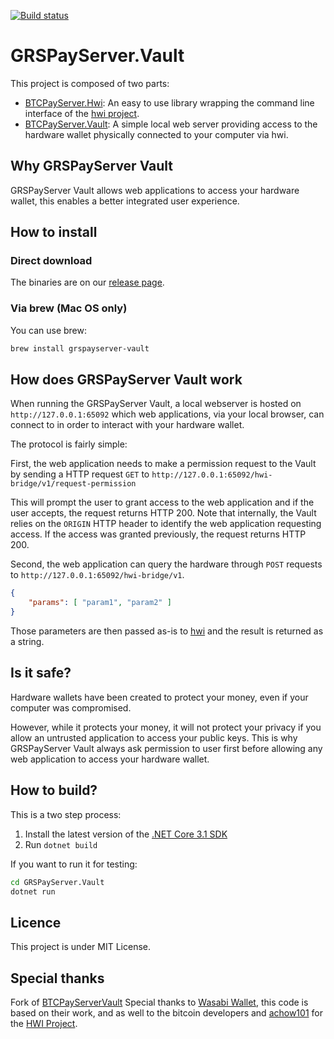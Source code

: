 [![Build status](https://github.com/groestlcoin/GRSPayServer.Vault/workflows/CI/badge.svg)](https://github.com/groestlcoin/GRSPayServer.Vault/actions?query=workflow%3ACI)

# GRSPayServer.Vault

This project is composed of two parts:

* [BTCPayServer.Hwi](BTCPayServer.Hwi): An easy to use library wrapping the command line interface of the [hwi project](https://github.com/Groestlcoin/HWI).
* [BTCPayServer.Vault](BTCPayServer.Vault): A simple local web server providing access to the hardware wallet physically connected to your computer via hwi.

## Why GRSPayServer Vault

GRSPayServer Vault allows web applications to access your hardware wallet, this enables a better integrated user experience.

## How to install

### Direct download

The binaries are on our [release page](https://github.com/Groestlcoin/GRSPayServer.Vault/releases/latest).

### Via brew (Mac OS only)

You can use brew:

```bash
brew install grspayserver-vault
```

## How does GRSPayServer Vault work

When running the GRSPayServer Vault, a local webserver is hosted on `http://127.0.0.1:65092` which web applications, via your local browser, can connect to in order to interact with your hardware wallet.

The protocol is fairly simple:

First, the web application needs to make a permission request to the Vault by sending a HTTP request `GET` to `http://127.0.0.1:65092/hwi-bridge/v1/request-permission`

This will prompt the user to grant access to the web application and if the user accepts, the request returns HTTP 200. Note that internally, the Vault relies on the `ORIGIN` HTTP header to identify the web application requesting access.
If the access was granted previously, the request returns HTTP 200.

Second, the web application can query the hardware through `POST` requests to `http://127.0.0.1:65092/hwi-bridge/v1`.

```json
{
    "params": [ "param1", "param2" ]
}
````

Those parameters are then passed as-is to [hwi](https://github.com/Groestlcoin/HWI) and the result is returned as a string.

## Is it safe?

Hardware wallets have been created to protect your money, even if your computer was compromised.

However, while it protects your money, it will not protect your privacy if you allow an untrusted application to access your public keys.
This is why GRSPayServer Vault always ask permission to user first before allowing any web application to access your hardware wallet.

## How to build?

This is a two step process:

1. Install the latest version of the [.NET Core 3.1 SDK](https://dotnet.microsoft.com/download/dotnet-core/3.1)
2. Run `dotnet build`

If you want to run it for testing:

```bash
cd GRSPayServer.Vault
dotnet run
```

## Licence

This project is under MIT License.

## Special thanks

Fork of [BTCPayServerVault](https://github.com/btcpayserver/BTCPayServer.Vault)
Special thanks to [Wasabi Wallet](https://github.com/zkSNACKs/WalletWasabi), this code is based on their work, and as well to the bitcoin developers and [achow101](https://github.com/achow101) for the [HWI Project](https://github.com/bitcoin-core/HWI).
